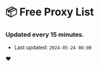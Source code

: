 # :package: Free Proxy List
### Updated every 15 minutes.

- Last updated: `2024-05-24 08:00`

:heart:
